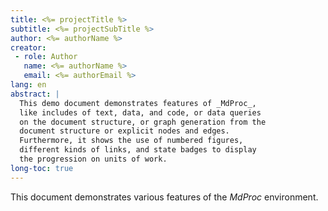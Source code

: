 ```yaml
---
title: <%= projectTitle %>
subtitle: <%= projectSubTitle %>
author: <%= authorName %>
creator:
 - role: Author
   name: <%= authorName %>
   email: <%= authorEmail %>
lang: en
abstract: |
  This demo document demonstrates features of _MdProc_,
  like includes of text, data, and code, or data queries
  on the document structure, or graph generation from the
  document structure or explicit nodes and edges.
  Furthermore, it shows the use of numbered figures,
  different kinds of links, and state badges to display
  the progression on units of work.
long-toc: true
---
```


This document demonstrates various features of the _MdProc_ environment.

<!-- #include inc/includes.md -->

<!-- #include inc/images.md -->

<!-- #include inc/query.md -->

<!-- #include inc/graph.md -->

<!-- #include inc/links.md -->

<!-- #include inc/states.md -->
